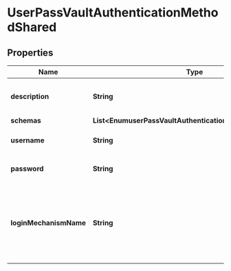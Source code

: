

# UserPassVaultAuthenticationMethodShared


## Properties

| Name | Type | Description | Notes |
|------------ | ------------- | ------------- | -------------|
|**description** | **String** | A description for this Vault Authentication Method |  [optional] |
|**schemas** | **List&lt;EnumuserPassVaultAuthenticationMethodSchemaUrn&gt;** |  |  |
|**username** | **String** | The username for the user to authenticate. |  |
|**password** | **String** | The password for the user to authenticate. |  |
|**loginMechanismName** | **String** | The name used when enabling the desired UserPass authentication mechanism in the Vault server. |  [optional] |



